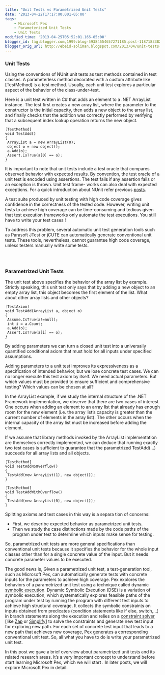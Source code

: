 ```yaml
--- 
title: "Unit Tests vs Parametrized Unit Tests" 
date: '2013-04-22T17:17:00.001-05:00' 
tags: 
    - Microsoft Pex 
    - Parameterized Unit Tests 
    - Unit Tests 
modified_time: '2013-04-25T05:52:01.166-05:00'
blogger_id: tag:blogger.com,1999:blog-59384554657271185.post-1187183382641437833
blogger_orig_url: http://ebeid-soliman.blogspot.com/2013/04/unit-tests-vs-parameterized-unit-tests.html
---
```


### Unit Tests

Using the conventions of NUnit unit tests as test methods contained in
test classes. A parameterless method decorated with a custom attribute
like \[TestMethod\] is a test method. Usually, each unit test explores a
particular aspect of the behavior of the class-under-test.

Here is a unit test written in C\# that adds an element to a .NET
ArrayList instance. The test first creates a new array list, where the
parameter to the constructor is the initial capacity, then adds a new
object to the array list, and finally checks that the addition was
correctly performed by verifying that a subsequent index lookup
operation returns the new object.

    [TestMethod] 
    void TestAdd() 
    { 
     ArrayList a = new ArrayList(0); 
     object o = new object(); 
     a.Add(o); 
     Assert.IsTrue(a[0] == o); 
    }

It is important to note that unit tests include a test oracle that
compares observed behavior with expected results. By convention, the
test oracle of a unit test is encoded using assertions. The test fails
if any assertion fails or an exception is thrown. Unit test frame- works
can also deal with expected exceptions. For a quick introduction about
NUnit refer previous
[posts](http://ebeid-soliman.blogspot.com/search/label/NUnit).  

A test suite produced by unit testing with high code coverage gives
confidence in the correctness of the tested code. However, writing unit
tests to achieve high coverage can be time-consuming and tedious given
that test execution frameworks only automate the test executions. You
still have to write your test cases !  

To address this problem, several automatic unit test generation tools
such as Parasoft JTest or jCUTE can automatically generate conventional
unit tests. These tools, nevertheless, cannot guarantee high code
coverage, unless testers manually write some tests.  

###  

  

### Parametrized Unit Tests

  

The unit test above specifies the behavior of the array list by example.
Strictly speaking, this unit test only says that by adding a new object
to an empty array list, this object becomes the first element of the
list. What about other array lists and other objects?

    [TestAxiom]
    void TestAdd(ArrayList a, object o) 
    {
     Assume.IsTrue(a!=null);
     int i = a.Count;
     a.Add(o);
     Assert.IsTrue(a[i] == o);
    }

By adding parameters we can turn a closed unit test into a universally
quantified conditional axiom that must hold for all inputs under
specified assumptions.  

Adding parameters to a unit test improves its expressiveness as a
specification of intended behavior, but we lose concrete test cases. We
can no longer execute this test axiom by itself. We need actual
parameters. But which values must be provided to ensure sufficient and
comprehensive testing? Which values can be chosen at all?  

In the ArrayList example, if we study the internal structure of the .NET
Framework implementation, we observe that there are two cases of
interest. One occurs when adding an element to an array list that
already has enough room for the new element (i.e. the array list’s
capacity is greater than the current number of elements in the array
list). The other occurs when the internal capacity of the array list
must be increased before adding the element.  

If we assume that library methods invoked by the ArrayList
implementation are themselves correctly implemented, we can deduce that
running exactly two test cases is sufficient to guarantee that the
parametrized TestAdd(...) succeeds for all array lists and all objects.

    [TestMethod]
    void TestAddNoOverflow() 
    {
     TestAdd(new ArrayList(1), new object());
    }

    [TestMethod]
    void TestAddWithOverflow() 
    {
     TestAdd(new ArrayList(0), new object());
    }

Splitting axioms and test cases in this way is a separa tion of
concerns:  

-   First, we describe expected behavior as parametrized unit tests.  
-   Then we study the case distinctions made by the code paths of the
    program under test to determine which inputs make sense for testing.

  

So, parametrized unit tests are more general specifications than
conventional unit tests because it specifies the behavior for the whole
input classes other than for a single concrete value of the input. But
it needs concrete parameter values to be executed.

  

The good news is, Given a parametrized unit test, a test-generation
tool, such as Microsoft Pex, can automatically generate tests with
concrete inputs for the parameters to achieve high coverage. Pex
explores the behaviors of a parametrized unit test using a technique
called dynamic [symbolic
execution](http://en.wikipedia.org/wiki/Symbolic_execution). Dynamic
Symbolic Execution (DSE) is a variation of symbolic execution, which
systematically explores feasible paths of the program under test by
running the program with different test inputs to achieve high
structural coverage. It collects the symbolic constraints on inputs
obtained from predicates (condition statements like if else, switch,…)
in branch statements along the execution and relies on a [constraint
solver](http://en.wikipedia.org/wiki/Constraint_satisfaction_problem)
\[like
[Zap](http://research.microsoft.com/apps/pubs/default.aspx?id=70224) or
[Simplify](http://www.hpl.hp.com/techreports/2003/HPL-2003-148.html)\]
to solve the constraints and generate new test input for exploring new
path. For each set of concrete test input that leads to a new path that
achieves new coverage, Pex generates a corresponding conventional unit
test. So, all what you have to do is write your parametrized unit test.

  

In this post we gave a brief overview about parametrized unit tests and
its related research areas. It’s a very important concept to understand
before start learning Microsoft Pex, which we will start . In later
posts, we will explore Microsoft Pex in detail.

